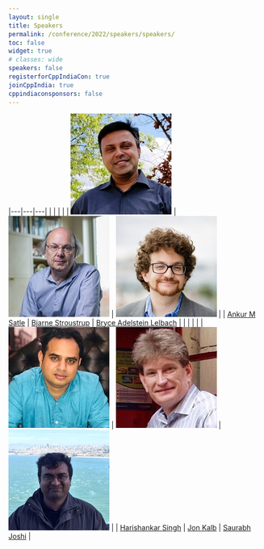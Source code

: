 ```yaml
---
layout: single
title: Speakers
permalink: /conference/2022/speakers/speakers/
toc: false
widget: true
# classes: wide
speakers: false
registerforCppIndiaCon: true
joinCppIndia: true
cppindiaconsponsors: false
---
```


|---|---|---|
|  |  |  |
| [![Ankur M Satle](/conference/2021/graphics/ankur.jpg "Ankur M Satle")](/conference/2021/speakers/ankur/) | [![Bjarne Stroustrup](/conference/2021/graphics/bjarne.jpg "Bjarne Stroustrup")](/conference/2021/speakers/bjarne/) | [![Bryce Adelstein Lelbach](/conference/2021/graphics/bryce.jpg "Bryce Adelstein Lelbach")](/conference/2021/speakers/bryce/) |
| [Ankur M Satle](/conference/2021/speakers/ankur/) | [Bjarne Stroustrup](/conference/2021/speakers/bjarne/) | [Bryce Adelstein Lelbach](/conference/2021/speakers/bryce/) |
|  |  |  |
| [![Harishankar Singh](/conference/2021/graphics/hari.jpg "Harishankar Singh")](/conference/2021/speakers/harishankar/) | [![Jon Kalb](/conference/2021/graphics/jonkalb.jpg "Jon Kalb")](/conference/2021/speakers/jonkalb/) | [![Saurabh Joshi](/conference/2021/graphics/saurabhjoshi.jpg "Saurabh Joshi")](/conference/2021/speakers/saurabhjoshi/) |
| [Harishankar Singh](/conference/2021/speakers/harishankar/) | [Jon Kalb](/conference/2021/speakers/jonkalb/) | [Saurabh Joshi](/conference/2021/speakers/saurabhjoshi/) |

<pre>
















</pre>